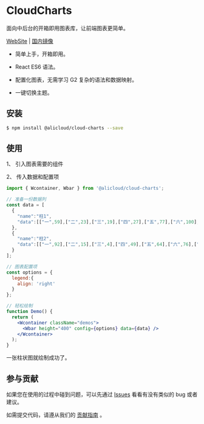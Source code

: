 # CloudCharts

面向中后台的开箱即用图表库，让前端图表更简单。

[WebSite](https://alibaba.github.io/cloud-charts/) | [国内镜像](http://maplor.gitee.io/cloud-charts/)

- 简单上手，开箱即用。

- React ES6 语法。

- 配置化图表，无需学习 G2 复杂的语法和数据映射。

- 一键切换主题。

## 安装

```bash
$ npm install @alicloud/cloud-charts --save
```

## 使用

1、 引入图表需要的组件

2、 传入数据和配置项

```jsx
import { Wcontainer, Wbar } from '@alicloud/cloud-charts';

// 准备一份数据列
const data = [
  {
    "name":"柱1",
    "data":[["一",59],["二",23],["三",19],["四",27],["五",77],["六",100],["七",70],["八",61],["九",15]]
  },
  {
    "name":"柱2",
    "data":[["一",92],["二",15],["三",4],["四",49],["五",64],["六",76],["七",21],["八",100],["九",71]]
  }
];

// 图表配置项
const options = {
  legend:{
    align: 'right'
  }
};

// 轻松绘制
function Demo() {
  return (
    <Wcontainer className="demos">
      <Wbar height="400" config={options} data={data} />
    </Wcontainer>
  );
}
```

一张柱状图就绘制成功了。

## 参与贡献

如果您在使用的过程中碰到问题，可以先通过 [Issues](https://github.com/alibaba/cloud-charts/issues) 看看有没有类似的 bug 或者建议。

如需提交代码，请遵从我们的 [贡献指南](https://github.com/alibaba/cloud-charts/blob/master/CONTRIBUTING.md) 。
